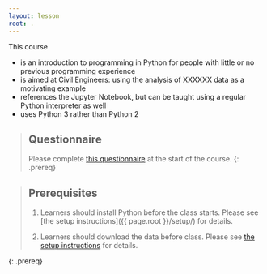 ```yaml
---
layout: lesson
root: .
---
```


This course
- is an introduction to programming in Python
for people with little or no previous programming experience
- is aimed at Civil Engineers: using the analysis of XXXXXX data as a motivating example
- references the Jupyter Notebook,
but can be taught using a regular Python interpreter as well
- uses Python 3 rather than Python 2


> ## Questionnaire
> Please complete [this questionnaire](https://forms.office.com/e/WBBt2Lftc5) at the start of the course.
{: .prereq}

<!-- > ## Accompanying resources (KD4014 Northumbria course)
> The presentation which accompanies this website can be found [here](https://lucydot.github.io/slides/2022_KD4014/). The checklist tool for monitoring your progress in the course can be found [here](https://github.com/lucydot/KD4014-Checklist). The Code Quality mark scheme is [here](https://lucydot.github.io/python_novice/files/CodeQuality.pdf).
{: .prereq} -->


> ## Prerequisites
> 1. Learners should install Python before the class starts.
>    Please see [the setup instructions]({{ page.root }}/setup/)
>    for details.
>
> 2. Learners should download the data before class.
>    Please see [the setup instructions]({{page.root}}/setup/)
>    for details.
>  
{: .prereq}

